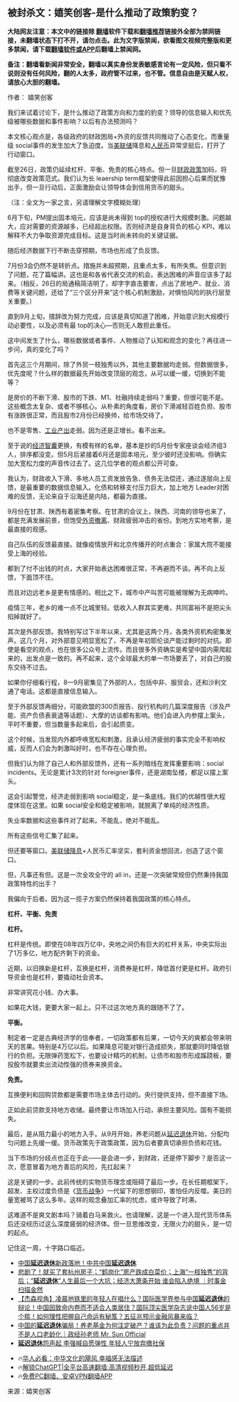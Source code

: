  <!-- 面包屑导航 --> <h2>被封杀文：嬉笑创客-是什么推动了政策豹变？</h2> <p class="notice"><b>大陆网友注意：本文中的链接除 <a href="https://github.com/bannedbook/fanqiang" >翻墙</a>软件下载和<a href="https://github.com/killgcd/justmysocks/blob/master/README.md">翻墙推荐</a>链接外全部为禁网链接，未翻墙状态下打不开，请勿点击。此为文字版禁闻，欲看图文视频完整版和更多禁闻，请下载<a href="https://github.com/bannedbook/fanqiang">翻墙软件或APP</a>后翻墙上禁闻网。</p><p>备注：翻墙看新闻非常安全，翻墙以真实身份发表敏感言论有一定风险，但只看不说则没有任何风险，翻的人太多，政府管不过来，也不管。信息自由是天赋人权，请放心大胆的翻墙。</b></p>  <div class="entry"> <p>作者： 嬉笑创客</p> <p>我们来试着讨论下，是什么推动了政策方向和力度的豹变？领导的信息输入和优先级被哪些数据和事件影响？以后有办法预测吗？</p> <p>本文核心观点是，各级政府的财政困局+外资的反馈共同推动了心态变化，而重量级 social事件的发生加大了急迫度。当<a href="https://www.bannedbook.org/bnews/tag/%e7%be%8e%e8%81%94%e5%82%a8/" class="st_tag internal_tag" rel="tag" title="标签 美联储 下的日志">美联储</a>降息和<a href="https://www.bannedbook.org/bnews/tag/%e4%ba%ba%e6%b0%91%e5%b8%81/" class="st_tag internal_tag" rel="tag" title="标签 人民币 下的日志">人民币</a>异常坚挺后，打开了行动窗口。</p> <p>截至26日，政策仍延续杠杆、平衡、免责的核心特点。但一旦<a href="https://www.bannedbook.org/bnews/tag/%E8%B4%A2%E6%94%BF%E6%94%BF%E7%AD%96/" class="st_tag internal_tag" rel="tag" title="标签 财政政策 下的日志">财政政策</a>加码，将彻底改变政策范式。我们认为长 leaership term框架使得此前因担心后果而犹豫出手，但一旦行动后，正面激励会让领导体会到信用货币的甜头。</p> <p>（注：全文为一家之言，另请理解文字模糊处理）</p> <p>6月下旬，PM提出固本培元，应该是尚未得到 top的授权进行大规模刺激。问题越大，应对需要的资源越多，已经超出权限。否则经济是自身背负的核心 KPI，难以解释不大力争取资源完成目标。这是当时尚未转向的关键证据。</p> <p>随后经济数据下行不断击穿预期，市场也形成了负反馈。</p> <p>7月份3会仍然不是转折点。措施并未超预期，且重点太多，有所失焦。但意识到了问题，花了篇幅讲。这也是和各省代表交流的机会。表达困难的声音应该多了起来。（相反，26日的局通稿简洁明了，却字字直击要害，点出了房地产、就业、消费等关键问题，还给了“三个区分开来”这个核心机制激励，对惧怕风险的执行层至关重要。）</p> <p>直到9月上旬，措辞改为努力完成，应该是真切知道了困难，开始意识到大规模行动必要性，以及必须有最 top的决心—否则无人敢担此重任。</p> <p>这中间发生了什么，哪些数据或者事件、人物推动了认知和观念的变化？再往进一步问，真的变化了吗？</p> <p>首先这三个月期间，除了外贸一枝独秀以外，其他主要数据均走弱。但数据很多，优先度呢？什么样的数据最先开始改变顶层的观念，从可以缓一缓，切换到不能等？</p> <p>是房价的不断下滑、股市的下跌、M1、社融持续走弱吗？重要，但很可能不是。这些概念太复杂、或者不够核心。从朴素的角度看，房价下滑减轻百姓负担、股市有涨跌很正常，而且股市2月份已经换帅，给市场交待了。</p>  <p>也不是零售、<a href="https://www.bannedbook.org/bnews/tag/%E5%B7%A5%E4%B8%9A%E4%BA%A7%E5%87%BA/" class="st_tag internal_tag" rel="tag" title="标签 工业产出 下的日志">工业产出</a>走弱。因为还是正增长。看不出来。</p> <p>至于说的<a href="https://www.bannedbook.org/bnews/tag/%E7%BB%8F%E6%B5%8E%E6%99%BA%E5%9B%8A/" class="st_tag internal_tag" rel="tag" title="标签 经济智囊 下的日志">经济智囊</a>更换，有模有样的名单，基本是抄的5月份专家座谈会经济组3人，排序都没变。但5月后紧接着6月还是固本培元，至少彼时还没影响。但确实加大宽松力度的声音传过去了。这几位学者的观点都公开可查。</p> <p>我认为，财政收入下滑、多地人员工资发放告急、债务无法偿还，通过逐层向上反馈，是最重要的数据信息输入。化债和转移支付压力巨大，加上地方 Leader对困难的反馈，无论来自于沿海还是内陆，都最为直接。</p> <p>9月份在甘肃、陕西有着密集考察。在甘肃的会议上，陕西、河南的领导也来了，都是充满发展前景，但饱受<a href="https://www.bannedbook.org/bnews/tag/%E5%A4%96%E8%B5%84%E6%92%A4%E7%A6%BB/" class="st_tag internal_tag" rel="tag" title="标签 外资撤离 下的日志">外资撤离</a>、财政疲弱冲击的省份。到地方实地考察，是最直接的观感。</p> <p>自己队伍的反馈最直接。就像疫情放开和北京传播开的时点重合：家属大院不能接受上海的经验。</p> <p>都到了付不出钱的时点，大家开始表达困难很正常，不再避而不谈。再不向上反馈，下面顶不住。</p> <p>而且对边远老乡是更有情感的。相比之下，城市中产叫苦可能被理解为无病呻吟。</p> <p>疫情三年，老乡的难一点不比城里轻。低收入人群其实更难，共同富裕不是把尖头掐掉就好了。</p> <p>其次是外部反馈。我特别写过下半年以来，尤其是这两个月，各类外资机构密集发声。这几个月，对外部意见明显宽松了，不再是年初耶伦谈产能过剩时的对抗。即使是看空的观点，也在很多公众号上流传。而且很多外资确实是希望中国内需爬起来的，出发点是一致的。再不起来，这个全球最大的单一市场要丢了，对自己的股东交待不过去。</p> <p>如果你仔细看行程，8—9月密集见了外部的人，包括中非、服贸会，还和沙利文通了电话。这都是直接信息输入。</p> <p>至于外部反馈再细分，可能欧盟的300页报告、投行机构的几篇深度报告（涉及产能、资产负债表衰退等话题）、大摩的访谈都有影响。他们会进入内参摆上案头，平时不重要，但当数量多起来后，会引起质变。</p> <p>这个时候，当发现内外都呼唤宽松和刺激，且承认经济疲弱的事实完全不影响权威，反而人们会为刺激叫好时，也不存在心理负担。</p>  <p>但我们认为除了自己人和外部反馈外，还有一系列暗线在发挥重要影响：social incidents。无论是累计3次的针对 foreigner事件，还是湖南坠楼，都足以摆上案头。</p> <p>这会引起警觉，经济走弱到影响 social稳定，是一条底线。我们的优越性很大程度体现在这里。如果 social安全和稳定被影响，就脱离了单纯的经济性质。</p> <p>失业率数据和这些事件对了起来。不能乱，绝对不能乱。</p> <p>所有这些信号汇集了起来。</p> <p>但还要等窗口。<a href="https://www.bannedbook.org/bnews/tag/%E7%BE%8E%E8%81%94%E5%82%A8%E9%99%8D%E6%81%AF/" class="st_tag internal_tag" rel="tag" title="标签 美联储降息 下的日志">美联储降息</a>+人民币汇率坚实，套利资金想回流，创造了这个窗口。</p> <p>但，凡事还有但。这是一次全攻全守的 all in，还是一次突破常规但仍然秉持我国政策特性的出手？</p> <p>我偏向于后者。因为这一揽子方案仍然保持着我国政策的核心特点。</p> <p><strong>杠杆、平衡、免责</strong></p> <p><strong>杠杆。</strong></p> <p>杠杆是传统。即使在08年四万亿中，央地之间仍有巨大的杠杆关系，中央实际出了1万多亿，地方配齐剩下的资金。</p> <p>近期，以旧换新是杠杆，互换是杠杆，消费券是杠杆，降低首付更是杠杆。政府引导资金也是杠杆，要撬动社会资本。</p> <p>非常讲究花小钱、办大事。</p>  <p>如果花大钱，更要大家一起上。只不过这次地方真的跟随不了了。</p> <p><strong>平衡。</strong></p> <p>制定者一定是古典经济学的信奉者，一切政策都有后果，一切今天的爽都会带来明天的苦果。特别是4万亿以后。如果降息可能对银行造成损失，那就要同时降低银行的负担。无限弹药宽松下，也要设计精巧的机制，让债市和股市形成蹊跷板，要投股市就要卖出流动性强的债券来换资金。</p> <p><strong>免责。</strong></p> <p>互换便利和回购贷款都是需要市场主体去行动的。央行提供支持，但不直接下场。</p> <p>正如此前贷款支持地方收储。最终要让市场加入行动，承担主要风险。国有不能损失。</p> <p>最后，是从阻力最小的地方入手。从9月开始，养老问题从<a href="https://www.bannedbook.org/bnews/tag/%E5%BB%B6%E8%BF%9F%E9%80%80%E4%BC%91/" class="st_tag internal_tag" rel="tag" title="标签 延迟退休 下的日志">延迟退休</a>开始，分配均匀问题上先缓一缓。货币政策先于政策政策，因为后者要真切承担负债和花钱。</p> <p>当下市场的分歧点也正在于此——是会进一步，到财政，还是停下脚步？是否这一次，愿意冒着为地方善后的风险，先扛起来？</p> <p>这是关键的一步。此前传统的实物货币理念或阻碍了最后一步。在长任期框架下，超发、主权过度负债是《<a href="https://www.bannedbook.org/bnews/tag/%E8%B4%A7%E5%B8%81%E6%88%98%E4%BA%89/" class="st_tag internal_tag" rel="tag" title="标签 货币战争 下的日志">货币战争</a>》一代留下的思想钢印，害怕任内反噬。美日的量宽被骂了这么多年。这样的观念叠加汇率的忧虑，或许导致了时滞。</p> <p>这难道不是爽文剧本吗？骑着白马来救火。也请理解，这是一个进入现代货币体系后还没经历过这么深度疲弱的经济体。但一旦思维改变，无限火力的甜头，是一切的起点。</p> <p>记住这一周，十字路口临近。</p> <!--<div id="taboola-mid-1"></div>--><ul class='op-related-articles' title='相关阅读'> <li><a href='https://www.bannedbook.org/bnews/sohnews/20240926/2093713.html' target='_blank'>中国<b>延迟退休</b>新政落地！中共中国<b>延迟退休</b></a></li> <li><a href='https://www.bannedbook.org/bnews/sohnews/20240922/2092100.html' target='_blank'>悲剧了！就买了套杭州房子；“鹤岗化”房产跌成白菜价；上海“一枝独秀”的背后；“<b>延迟退休</b>”人生最后一个大坑；经济大萧条开始 谁会陷入绝境 ｜时事金扫描金然</a></li> <li><a href='https://www.bannedbook.org/bnews/comments/20240922/2092063.html' target='_blank'>【杰森视角】凌晨地铁里的年轻人在唱什么？国际医学界参与中国<b>延迟退休</b>的辩论！中国因致命内卷而不适合人类居住？国际顶尖医学杂志说中国人56岁是个槛！如何理性把握自己命运有秘笈？五征兆预示金融风暴来临？</a></li> <li><a href='https://www.bannedbook.org/bnews/sohnews/20240921/2091871.html' target='_blank'>中国的<b>延迟退休</b>骗局！养老基金为何注定破产？谁该为此负责？问题的重点并不是人口老龄化｜政经孙老师 Mr. Sun Official</a></li> <li><a href='https://www.bannedbook.org/bnews/ssgc/20240921/2091516.html' target='_blank'><b>延迟退休</b>怨声起 李强喊自愿弹性 年轻人宁放弃缴社保</a></li> </ul> <ul class="texttj"> <!--<li>🔥<a href="https://www.bannedbook.org/bnews/ssgc/20230219/1850782.html" target="_blank">法国犹太老板：神告诉我们，只有一位中国人能救人类</a></li>--> <li>🔥<a href="https://www.bannedbook.org/bnews/comments/20220220/1694796.html" target="_blank">华人必看：中华文化的飓风 幸福感无法描述</a></li> <li>🔥<a href="https://github.com/bannedbook/fanqiang/wiki/V2ray%E6%9C%BA%E5%9C%BA" target="_blank">解锁ChatGPT|全平台高速翻墙:高清视频秒开,超低延迟</a></li> <li>🔥<a href="https://github.com/bannedbook/fanqiang/wiki/%E7%A6%81%E9%97%BB%E7%BD%91%E5%AE%89%E5%8D%93%E7%BF%BB%E5%A2%99%E6%96%B0%E9%97%BBAPP" target="_blank">免费PC翻墙、安卓VPN翻墙APP</a></li> </ul><p class="src-info">来源：嬉笑创客 </p> <a name='sharetosocial'></a> <div style="margin-bottom:5px;padding-bottom:5px;clear:both"> <div id="archive-pix-1" class="banner-ads"> <!-- AuctionX Display platform tag START --> <div id="27602x728x90x621x_ADSLOT1" clicktrack="%%CLICK_URL_ESC%%"></div>  <!-- AuctionX Display platform tag END --> </div> <div id="archive-pix-2" class="banner-ads"> <!-- AuctionX Display platform tag START --> <div id="27556x300x250x621x_ADSLOT1" clicktrack="%%CLICK_URL_ESC%%" style="margin:0 auto;text-align:center"></div>  <!-- AuctionX Display platform tag END --> </div> </div>  <div id="archive-pix-1" class="banner-ads"> <!-- AuctionX Display platform tag START --> <div id="27603x728x90x621x_ADSLOT1" clicktrack="%%CLICK_URL_ESC%%"></div>  <!-- AuctionX Display platform tag END --> </div> </div><!--END ENTRY--> 